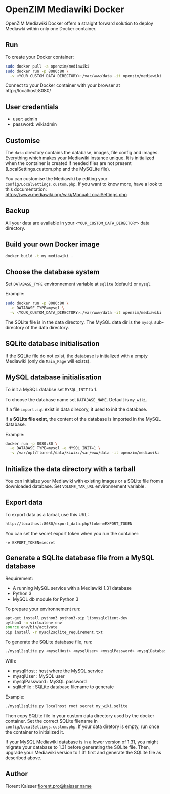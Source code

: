 OpenZIM Mediawiki Docker
========================

OpenZIM Mediawiki Docker offers a straight forward solution to deploy
Mediawki within only one Docker container.

Run
---

To create your Docker container:

```bash
sudo docker pull -a openzim/mediawiki
sudo docker run -p 8080:80 \
  -v <YOUR_CUSTOM_DATA_DIRECTORY>:/var/www/data -it openzim/mediawiki
```

Connect to your Docker container with your browser at
http://localhost:8080/

User credentials
----------------

* user: admin
* password: wikiadmin

Customise
---------

The `data` directory contains the database, images, file config and
images. Everything which makes your Mediawiki instance unique. It is
initialized when the container is created if needed files are not
present (LocalSettings.custom.php and the MySQLite file).

You can customise the Mediawiki by editing your
`config/LocalSettings.custom.php`. If you want to know more, have a
look to this documentation:
https://www.mediawiki.org/wiki/Manual:LocalSettings.php

Backup
------

All your data are available in your `<YOUR_CUSTOM_DATA_DIRECTORY>`
data directory.

Build your own Docker image
---------------------------

```bash
docker build -t my_mediawiki .
```

Choose the database system
--------------------------

Set `DATABASE_TYPE` environnement variable at `sqlite` (default) or `mysql`.

Example:

```bash
sudo docker run -p 8080:80 \
  -e DATABASE_TYPE=mysql \
  -v <YOUR_CUSTOM_DATA_DIRECTORY>:/var/www/data -it openzim/mediawiki
```

The SQLite file is in  the data directory.
The MySQL data dir is the `mysql` sub-directory of the data directory.

SQLite database initialisation
------------------------------

If the SQLite file do not exist, the database is initialized with a empty
Mediawiki (only de `Main_Page` will exists).

MySQL database initialisation
-----------------------------
To init a MySQL databse set `MYSQL_INIT` to 1.

To choose the database name set `DATABASE_NAME`. Default is `my_wiki`.

If a file `import.sql` exist in data direcory, it used to init the database.

If a **SQLite file exist**, the content of the database is imported in the MySQL
database.

Example:

```bash
docker run -p 8080:80 \
  -e DATABASE_TYPE=mysql -e MYSQL_INIT=1 \
  -v /var/opt/florent/data/kiwix:/var/www/data -it openzim/mediawiki
```

Initialize the data directory with a tarball
--------------------------------------------

You can initialize your Mediawiki with existing images or a SQLite file
from a downloaded database. Set `VOLUME_TAR_URL` environnement variable.

Export data
-----------

To export data as a tarbal, use this URL:

`http://localhost:8080/export_data.php?token=EXPORT_TOKEN`

You can set the secret export token when you run the container:

`-e EXPORT_TOKEN=secret`

Generate a SQLite database file from a MySQL database
-----------------------------------------------------

Requirement:

* A running MySQL service with a Mediawiki 1.31 database
* Python 3
* MySQL db module for Python 3

To prepare your environnement run:

```bash
apt-get install python3 python3-pip libmysqlclient-dev
python3 -m virtualenv env
source env/bin/activate
pip install -r mysql2sqlite_requirement.txt
```

To generate the SQLite database file, run:

```bash
./mysql2sqlite.py <mysqlHost> <mysqlUser> <mysqlPassword> <mysqlDatabase> <sqliteFile>
```

With:

* mysqlHost : host where the MySQL service
* mysqlUser : MySQL user
* mysqlPassword : MySQL password
* sqliteFile : SQLite database filename to generate

Example:

```bash
./mysql2sqlite.py localhost root secret my_wiki.sqlite
```

Then copy SQLite file in your custom data directory used by the docker container.
Set the correct SQLite filename in `config/LocalSettings.custom.php`. If your
data diretory is empty, run once the container to initialized it.

If your MySQL Mediawiki database is in a lower version of 1.31, you might
migrate your database to 1.31 before generating the SQLite file. Then,
upgrade your Mediawiki version to 1.31 first and generate the SQLite file as
described above.

Author
------
Florent Kaisser <florent.pro@kaisser.name>
